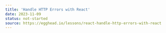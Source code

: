 ```yaml
---
title: 'Handle HTTP Errors with React'
date: 2023-11-09
status: not-started
source: https://egghead.io/lessons/react-handle-http-errors-with-react
---
```

